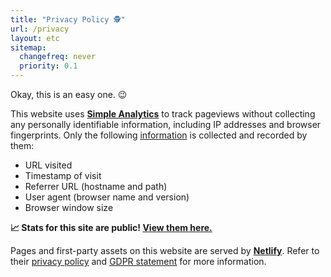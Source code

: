 ```yaml
---
title: "Privacy Policy 🕵️"
url: /privacy
layout: etc
sitemap:
  changefreq: never
  priority: 0.1
---
```


Okay, this is an easy one. 😉

This website uses [**Simple Analytics**](https://simpleanalytics.com/?ref=jarv.is) to track pageviews without collecting any personally identifiable information, including IP addresses and browser fingerprints. Only the following [information](https://docs.simpleanalytics.com/what-we-collect?ref=jarv.is) is collected and recorded by them:

- URL visited
- Timestamp of visit
- Referrer URL (hostname and path)
- User agent (browser name and version)
- Browser window size

**📈 Stats for this site are public! [View them here.](/stats/)**

Pages and first-party assets on this website are served by [**Netlify**](https://www.netlify.com/). Refer to their [privacy policy](https://www.netlify.com/privacy/) and [GDPR statement](https://www.netlify.com/privacy/) for more information.
